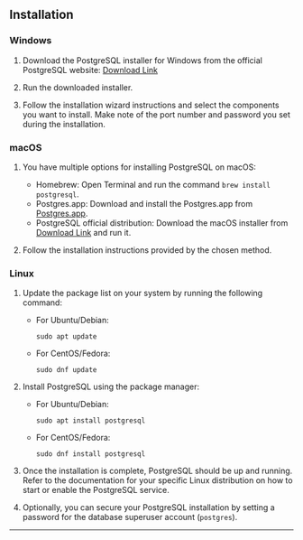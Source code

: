 ## Installation

### Windows

1. Download the PostgreSQL installer for Windows from the official PostgreSQL website: [Download Link](https://www.postgresql.org/download/windows/)

2. Run the downloaded installer.

3. Follow the installation wizard instructions and select the components you want to install. Make note of the port number and password you set during the installation.

### macOS

1. You have multiple options for installing PostgreSQL on macOS:

   - Homebrew: Open Terminal and run the command `brew install postgresql`.
   - Postgres.app: Download and install the Postgres.app from [Postgres.app](https://postgresapp.com/).
   - PostgreSQL official distribution: Download the macOS installer from [Download Link](https://www.postgresql.org/download/macosx/) and run it.

2. Follow the installation instructions provided by the chosen method.

### Linux

1. Update the package list on your system by running the following command:

   - For Ubuntu/Debian:
     ```
     sudo apt update
     ```

   - For CentOS/Fedora:
     ```
     sudo dnf update
     ```

2. Install PostgreSQL using the package manager:

   - For Ubuntu/Debian:
     ```
     sudo apt install postgresql
     ```

   - For CentOS/Fedora:
     ```
     sudo dnf install postgresql
     ```

3. Once the installation is complete, PostgreSQL should be up and running. Refer to the documentation for your specific Linux distribution on how to start or enable the PostgreSQL service.

4. Optionally, you can secure your PostgreSQL installation by setting a password for the database superuser account (`postgres`).

---